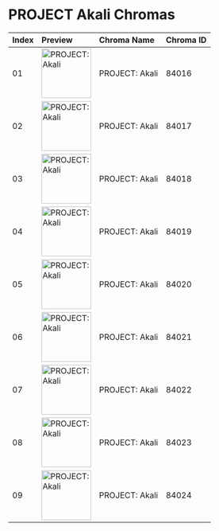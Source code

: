# PROJECT Akali Chromas

| Index | Preview | Chroma Name | Chroma ID |
|:---|:---|:---|:---|
| 01 | <img src='https://raw.communitydragon.org/latest/plugins/rcp-be-lol-game-data/global/default/v1/champion-chroma-images/84/84016.png' alt='PROJECT: Akali' width='100'> | PROJECT: Akali | 84016 |
| 02 | <img src='https://raw.communitydragon.org/latest/plugins/rcp-be-lol-game-data/global/default/v1/champion-chroma-images/84/84017.png' alt='PROJECT: Akali' width='100'> | PROJECT: Akali | 84017 |
| 03 | <img src='https://raw.communitydragon.org/latest/plugins/rcp-be-lol-game-data/global/default/v1/champion-chroma-images/84/84018.png' alt='PROJECT: Akali' width='100'> | PROJECT: Akali | 84018 |
| 04 | <img src='https://raw.communitydragon.org/latest/plugins/rcp-be-lol-game-data/global/default/v1/champion-chroma-images/84/84019.png' alt='PROJECT: Akali' width='100'> | PROJECT: Akali | 84019 |
| 05 | <img src='https://raw.communitydragon.org/latest/plugins/rcp-be-lol-game-data/global/default/v1/champion-chroma-images/84/84020.png' alt='PROJECT: Akali' width='100'> | PROJECT: Akali | 84020 |
| 06 | <img src='https://raw.communitydragon.org/latest/plugins/rcp-be-lol-game-data/global/default/v1/champion-chroma-images/84/84021.png' alt='PROJECT: Akali' width='100'> | PROJECT: Akali | 84021 |
| 07 | <img src='https://raw.communitydragon.org/latest/plugins/rcp-be-lol-game-data/global/default/v1/champion-chroma-images/84/84022.png' alt='PROJECT: Akali' width='100'> | PROJECT: Akali | 84022 |
| 08 | <img src='https://raw.communitydragon.org/latest/plugins/rcp-be-lol-game-data/global/default/v1/champion-chroma-images/84/84023.png' alt='PROJECT: Akali' width='100'> | PROJECT: Akali | 84023 |
| 09 | <img src='https://raw.communitydragon.org/latest/plugins/rcp-be-lol-game-data/global/default/v1/champion-chroma-images/84/84024.png' alt='PROJECT: Akali' width='100'> | PROJECT: Akali | 84024 |
